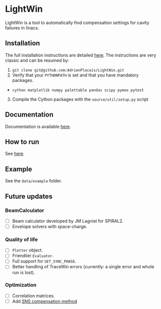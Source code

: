 # LightWin
LightWin is a tool to automatically find compensation settings for cavity failures in linacs.

## Installation
The full installation instructions are detailed [here](https://adrienplacais.github.io/LightWin/html/manual/installation.html).
The instructions are very classic and can be resumed by:
1. `git clone git@github.com:AdrienPlacais/LightWin.git`
2. Verify that your `PYTHONPATH` is set and that you have mandatory packages.
 * `cython matplotlib numpy palettable pandas scipy pymoo pytest`
3. Compile the Cython packages with the `source/util/setup.py` script

## Documentation
Documentation is available [here](https://adrienplacais.github.io/LightWin/html/index.html).

## How to run
See [here](https://adrienplacais.github.io/LightWin/html/manual/usage.html).

## Example
See the `data/example` folder.

## Future updates

### BeamCalculator

- [ ] Beam calculator developed by JM Lagniel for SPIRAL2.
- [ ] Envelope solvers with space-charge.

### Quality of life

- [ ] `Plotter` object.
- [ ] Friendlier `Evaluator`.
- [ ] Full support for `SET_SYNC_PHASE`.
- [ ] Better handling of TraceWin errors (currently: a single error and whole run is lost).

### Optimization

- [ ] Correlation matrices.
- [ ] Add [SNS compensation method](doi.org://10.18429/JACoW-LINAC2022-FR1AA06)
